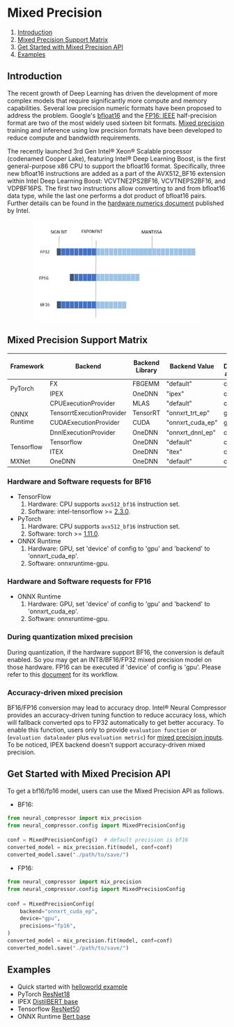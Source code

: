 Mixed Precision
===============

1. [Introduction](#introduction)
2. [Mixed Precision Support Matrix](#mixed-precision-support-matrix)
3. [Get Started with Mixed Precision API](#get-start-with-mixed-precision-api)
4. [Examples](#examples)

## Introduction

The recent growth of Deep Learning has driven the development of more complex models that require significantly more compute and memory capabilities. Several low precision numeric formats have been proposed to address the problem. Google's [bfloat16](https://cloud.google.com/tpu/docs/bfloat16) and the [FP16: IEEE](https://en.wikipedia.org/wiki/Half-precision_floating-point_format) half-precision format are two of the most widely used sixteen bit formats. [Mixed precision](https://arxiv.org/abs/1710.03740) training and inference using low precision formats have been developed to reduce compute and bandwidth requirements.

The recently launched 3rd Gen Intel® Xeon® Scalable processor (codenamed Cooper Lake), featuring Intel® Deep Learning Boost, is the first general-purpose x86 CPU to support the bfloat16 format. Specifically, three new bfloat16 instructions are added as a part of the AVX512_BF16 extension within Intel Deep Learning Boost: VCVTNE2PS2BF16, VCVTNEPS2BF16, and VDPBF16PS. The first two instructions allow converting to and from bfloat16 data type, while the last one performs a dot product of bfloat16 pairs. Further details can be found in the [hardware numerics document](https://software.intel.com/content/www/us/en/develop/download/bfloat16-hardware-numerics-definition.html) published by Intel.  

<p align="center" width="100%">
    <img src="./imgs/data_format.png" alt="Architecture" height=230>
</p>

## Mixed Precision Support Matrix

<table class="center">
    <thead>
        <tr>
            <th>Framework</th>
            <th>Backend</th>
            <th>Backend Library</th>
            <th>Backend Value</th>
            <th>Support Device(cpu as default)</th> 
            <th>Support BF16</th>
            <th>Support FP16</th>
        </tr>
    </thead>
    <tbody>
        <tr>
            <td rowspan="2" align="left">PyTorch</td>
            <td align="left">FX</td>
            <td align="left">FBGEMM</td>
            <td align="left">"default"</td>
            <td align="left">cpu</td>
            <td align="left">&#10004;</td>
            <td align="left">:x:</td>
        </tr>
        <tr>
            <td align="left">IPEX</td>
            <td align="left">OneDNN</td>
            <td align="left">"ipex"</td>
            <td align="left">cpu</td>
            <td align="left">&#10004;</td>
            <td align="left">:x:</td>
        </tr>
        <tr>
            <td rowspan="4" align="left">ONNX Runtime</td>
            <td align="left">CPUExecutionProvider</td>
            <td align="left">MLAS</td>
            <td align="left">"default"</td>
            <td align="left">cpu</td>
            <td align="left">:x:</td>
            <td align="left">:x:</td>
        </tr>
        <tr>
            <td align="left">TensorrtExecutionProvider</td>
            <td align="left">TensorRT</td>
            <td align="left">"onnxrt_trt_ep"</td>
            <td align="left">gpu</td>
            <td align="left">:x:</td>
            <td align="left">:x:</td>
        </tr>
        <tr>
            <td align="left">CUDAExecutionProvider</td>
            <td align="left">CUDA</td>
            <td align="left">"onnxrt_cuda_ep"</td>
            <td align="left">gpu</td>
            <td align="left">&#10004;</td>
            <td align="left">&#10004;</td>
        </tr>
        <tr>
            <td align="left">DnnlExecutionProvider</td>
            <td align="left">OneDNN</td>
            <td align="left">"onnxrt_dnnl_ep"</td>
            <td align="left">cpu</td>
            <td align="left">&#10004;</td>
            <td align="left">:x:</td>
        </tr>
        <tr>
            <td rowspan="2" align="left">Tensorflow</td>
            <td align="left">Tensorflow</td>
            <td align="left">OneDNN</td>
            <td align="left">"default"</td>
            <td align="left">cpu</td>
            <td align="left">&#10004;</td>
            <td align="left">:x:</td>
        </tr>
        <tr>
            <td align="left">ITEX</td>
            <td align="left">OneDNN</td>
            <td align="left">"itex"</td>
            <td align="left">cpu | gpu</td>
            <td align="left">&#10004;</td>
            <td align="left">:x:</td>
        </tr>  
        <tr>
            <td align="left">MXNet</td>
            <td align="left">OneDNN</td>
            <td align="left">OneDNN</td>
            <td align="left">"default"</td>
            <td align="left">cpu</td>
            <td align="left">&#10004;</td>
            <td align="left">:x:</td>
        </tr>
    </tbody>
</table>


### Hardware and Software requests for **BF16**
- TensorFlow
  1. Hardware: CPU supports `avx512_bf16` instruction set.
  2. Software: intel-tensorflow >= [2.3.0](https://pypi.org/project/intel-tensorflow/2.3.0/).
- PyTorch
  1. Hardware: CPU supports `avx512_bf16` instruction set.
  2. Software: torch >= [1.11.0](https://download.pytorch.org/whl/torch_stable.html).
- ONNX Runtime
  1. Hardware: GPU, set 'device' of config to 'gpu' and 'backend' to 'onnxrt_cuda_ep'.
  2. Software: onnxruntime-gpu.

### Hardware and Software requests for **FP16**
- ONNX Runtime
  1. Hardware: GPU, set 'device' of config to 'gpu' and 'backend' to 'onnxrt_cuda_ep'.
  2. Software: onnxruntime-gpu.

### During quantization mixed precision
During quantization, if the hardware support BF16, the conversion is default enabled. So you may get an INT8/BF16/FP32 mixed precision model on those hardware. FP16 can be executed if 'device' of config is 'gpu'.
Please refer to this [document](https://github.com/intel/neural-compressor/blob/master/docs/source/quantization_mixed_precision.md) for its workflow.

### Accuracy-driven mixed precision
BF16/FP16 conversion may lead to accuracy drop. Intel® Neural Compressor provides an accuracy-driven tuning function to reduce accuracy loss, 
which will fallback converted ops to FP32 automatically to get better accuracy. To enable this function, users only to provide 
`evaluation function` or (`evaluation dataloader` plus `evaluation metric`) for [mixed precision inputs](https://github.com/intel/neural-compressor/blob/master/neural_compressor/mix_precision.py).   
To be noticed, IPEX backend doesn't support accuracy-driven mixed precision.  

## Get Started with Mixed Precision API

To get a bf16/fp16 model, users can use the Mixed Precision API as follows.

- BF16:

```python
from neural_compressor import mix_precision
from neural_compressor.config import MixedPrecisionConfig

conf = MixedPrecisionConfig()  # default precision is bf16
converted_model = mix_precision.fit(model, conf=conf)
converted_model.save("./path/to/save/")
```

- FP16:

```python
from neural_compressor import mix_precision
from neural_compressor.config import MixedPrecisionConfig

conf = MixedPrecisionConfig(
    backend="onnxrt_cuda_ep",
    device="gpu",
    precisions="fp16",
)
converted_model = mix_precision.fit(model, conf=conf)
converted_model.save("./path/to/save/")
```
  
## Examples

- Quick started with [helloworld example](/examples/helloworld/tf_example3)
- PyTorch [ResNet18](/examples/pytorch/image_recognition/torchvision_models/mixed_precision/resnet18)
- IPEX [DistilBERT base](/examples/pytorch/nlp/huggingface_models/question-answering/mixed_precision/ipex)
- Tensorflow [ResNet50](/examples/tensorflow/image_recognition/tensorflow_models/resnet50_v1/mixed_precision)
- ONNX Runtime [Bert base](/examples/onnxrt/nlp/huggingface_model/text_classification/mix_precision)

